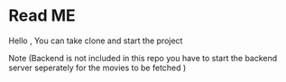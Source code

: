 # Read ME

Hello , You can take clone and start the project


Note (Backend is not included in this repo you have to start the backend server seperately for the movies to be fetched )
